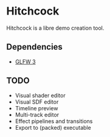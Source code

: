 # Hitchcock

Hitchcock is a libre demo creation tool.

## Dependencies

- [GLFW 3](https://www.glfw.org/)

## TODO

- Visual shader editor
- Visual SDF editor
- Timeline preview
- Multi-track editor
- Effect pipelines and transitions
- Export to (packed) executable
